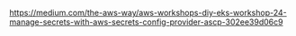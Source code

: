


https://medium.com/the-aws-way/aws-workshops-diy-eks-workshop-24-manage-secrets-with-aws-secrets-config-provider-ascp-302ee39d06c9



